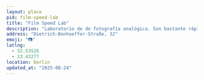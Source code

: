 ```yaml
---
layout: place
pid: film-speed-lab
title: "Film Speed Lab"
description: "Laboratorio de de fotografía analógica. Son bastante rápidos, pero algo más caros que Safelight."
address: "Dietrich-Bonhoeffer-Straße, 32"
emoji: "📷"
latlng:
  - 52.53526
  - 13.43277
location: berlin
updated_at: "2025-08-24"
---
```



